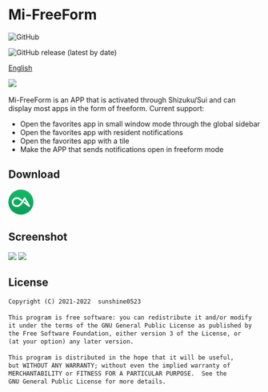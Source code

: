 # Mi-FreeForm

![GitHub](https://img.shields.io/github/license/sunshine0523/Mi-FreeForm)

![GitHub release (latest by date)](https://img.shields.io/github/v/release/sunshine0523/Mi-FreeForm)

[English](README.md)

<img src="https://raw.githubusercontent.com/sunshine0523/Mi-FreeForm/master/app/src/main/res/mipmap/ic_launcher.png" width="100"/>

Mi-FreeForm is an APP that is activated through Shizuku/Sui and can display most apps in the form of freeform. Current support:
- Open the favorites app in small window mode through the global sidebar
- Open the favorites app with resident notifications
- Open the favorites app with a tile
- Make the APP that sends notifications open in freeform mode

## Download
[![酷安](images/coolapk.png)](https://www.coolapk.com/apk/com.sunshine.freeform)

## Screenshot
<img src="https://raw.githubusercontent.com/sunshine0523/Mi-FreeForm/master/images/screenshot_1.jpg" width="500"/>
<img src="https://raw.githubusercontent.com/sunshine0523/Mi-FreeForm/master/images/screenshot_2.jpg" width="500"/>

## License
```
Copyright (C) 2021-2022  sunshine0523

This program is free software: you can redistribute it and/or modify
it under the terms of the GNU General Public License as published by
the Free Software Foundation, either version 3 of the License, or
(at your option) any later version.

This program is distributed in the hope that it will be useful,
but WITHOUT ANY WARRANTY; without even the implied warranty of
MERCHANTABILITY or FITNESS FOR A PARTICULAR PURPOSE.  See the
GNU General Public License for more details.
```